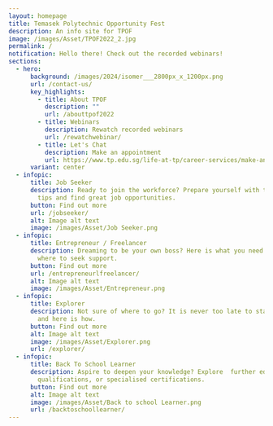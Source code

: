 ```yaml
---
layout: homepage
title: Temasek Polytechnic Opportunity Fest
description: An info site for TPOF
image: /images/Asset/TPOF2022_2.jpg
permalink: /
notification: Hello there! Check out the recorded webinars!
sections:
  - hero:
      background: /images/2024/isomer___2800px_x_1200px.png
      url: /contact-us/
      key_highlights:
        - title: About TPOF
          description: ""
          url: /abouttpof2022
        - title: Webinars
          description: Rewatch recorded webinars
          url: /rewatchwebinar/
        - title: Let's Chat
          description: Make an appointment
          url: https://www.tp.edu.sg/life-at-tp/career-services/make-an-appointment.html
      variant: center
  - infopic:
      title: Job Seeker
      description: Ready to join the workforce? Prepare yourself with these essential
        tips and find great job opportunities.
      button: Find out more
      url: /jobseeker/
      alt: Image alt text
      image: /images/Asset/Job Seeker.png
  - infopic:
      title: Entrepreneur / Freelancer
      description: Dreaming to be your own boss? Here is what you need to know and
        where to seek support.
      button: Find out more
      url: /entrepreneurlfreelancer/
      alt: Image alt text
      image: /images/Asset/Entrepreneur.png
  - infopic:
      title: Explorer
      description: Not sure of where to go? It is never too late to start exploring
        and here is how.
      button: Find out more
      alt: Image alt text
      image: /images/Asset/Explorer.png
      url: /explorer/
  - infopic:
      title: Back To School Learner
      description: Aspire to deepen your knowledge? Explore  further education, higher
        qualifications, or specialised certifications.
      button: Find out more
      alt: Image alt text
      image: /images/Asset/Back to school Learner.png
      url: /backtoschoollearner/
---
```


